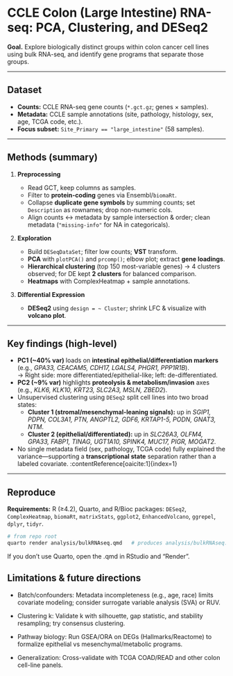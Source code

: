 # CCLE Colon (Large Intestine) RNA-seq: PCA, Clustering, and DESeq2

**Goal.** Explore biologically distinct groups within colon cancer cell lines using bulk RNA-seq, and identify gene programs that separate those groups.

---

## Dataset

- **Counts:** CCLE RNA-seq gene counts (`*.gct.gz`; genes × samples).
- **Metadata:** CCLE sample annotations (site, pathology, histology, sex, age, TCGA code, etc.).
- **Focus subset:** `Site_Primary == "large_intestine"` (58 samples).

---

## Methods (summary)

1. **Preprocessing**
   - Read GCT, keep columns as samples.
   - Filter to **protein-coding** genes via Ensembl/`biomaRt`.
   - Collapse **duplicate gene symbols** by summing counts; set `Description` as rownames; drop non-numeric cols.
   - Align counts ↔ metadata by sample intersection & order; clean metadata (`"missing-info"` for NA in categoricals).

2. **Exploration**
   - Build `DESeqDataSet`; filter low counts; **VST** transform.
   - **PCA** with `plotPCA()` and `prcomp()`; elbow plot; extract **gene loadings**.
   - **Hierarchical clustering** (top 150 most-variable genes) → 4 clusters observed; for DE kept **2 clusters** for balanced comparison.
   - **Heatmaps** with ComplexHeatmap + sample annotations.

3. **Differential Expression**
   - **DESeq2** using `design = ~ Cluster`; shrink LFC & visualize with **volcano plot**.

---

## Key findings (high-level)

- **PC1 (~40% var)** loads on **intestinal epithelial/differentiation markers** (e.g., *GPA33, CEACAM5, CDH17, LGALS4, PHGR1, PPP1R1B*).  
  → Right side: more differentiated/epithelial-like; left: de-differentiated.  
- **PC2 (~9% var)** highlights **proteolysis & metabolism/invasion** axes (e.g., *KLK6, KLK10, KRT23, SLC2A3, MSLN, ZBED2*).
- Unsupervised clustering using `DESeq2` split cell lines into two broad states:
  - **Cluster 1 (stromal/mesenchymal-leaning signals):** up in *SGIP1, PDPN, COL3A1, PTN, ANGPTL2, GDF6, KRTAP1-5, PODN, GNAT3, NTM*.
  - **Cluster 2 (epithelial/differentiated):** up in *SLC26A3, OLFM4, GPA33, FABP1, TINAG, UGT1A10, SPINK4, MUC17, PIGR, MOGAT2*.
- No single metadata field (sex, pathology, TCGA code) fully explained the variance—supporting a **transcriptional state** separation rather than a labeled covariate. :contentReference[oaicite:1]{index=1}

---

## Reproduce

**Requirements:** R (≥4.2), Quarto, and R/Bioc packages: `DESeq2`, `ComplexHeatmap`, `biomaRt`, `matrixStats`, `ggplot2`, `EnhancedVolcano`, `ggrepel`, `dplyr`, `tidyr`.

```bash
# from repo root
quarto render analysis/bulkRNAseq.qmd   # produces analysis/bulkRNAseq.pdf
```

If you don’t use Quarto, open the .qmd in RStudio and “Render”.

## Limitations & future directions

- Batch/confounders: Metadata incompleteness (e.g., age, race) limits covariate modeling; consider surrogate variable analysis (SVA) or RUV.

- Clustering k: Validate k with silhouette, gap statistic, and stability resampling; try consensus clustering.

- Pathway biology: Run GSEA/ORA on DEGs (Hallmarks/Reactome) to formalize epithelial vs mesenchymal/metabolic programs.

- Generalization: Cross-validate with TCGA COAD/READ and other colon cell-line panels.
